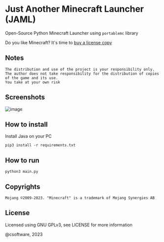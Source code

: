 # Just Another Minecraft Launcher (JAML)

Open-Source Python Minecraft Launcher using `portablemc` library

Do you like Minecraft? It's time to [buy a license copy](https://www.minecraft.net/en-us/store/minecraft-java-bedrock-edition-pc)

## Notes

```
The distribution and use of the project is your responsibility only.
The author does not take responsibility for the distribution of copies of the game and its use.
You take at your own risk
```

## Screenshots

![image](https://github.com/csoftware-arigpt/JAML/assets/130468357/286351e2-671d-478f-9cab-bd3ed050cb98)

## How to install

Install Java on your PC

```pip3 install -r requirements.txt```

## How to run

```python3 main.py```

## Copyrights


```
Mojang ©2009-2023. "Minecraft" is a trademark of Mojang Synergies AB
```

## License

Licensed using GNU GPLv3, see LICENSE for more information


@csoftware, 2023
